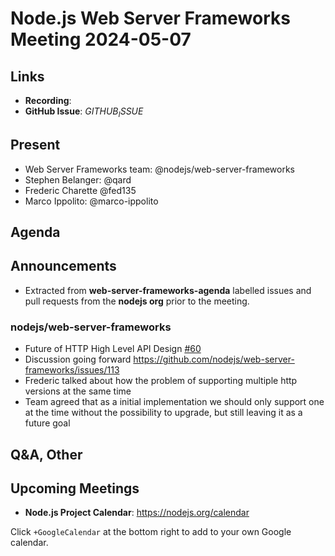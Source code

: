 # Node.js  Web Server Frameworks Meeting 2024-05-07

## Links

* **Recording**:  
* **GitHub Issue**: $GITHUB_ISSUE$

## Present

* Web Server Frameworks team: @nodejs/web-server-frameworks
* Stephen Belanger: @qard
* Frederic Charette @fed135
* Marco Ippolito: @marco-ippolito

## Agenda

## Announcements

* Extracted from **web-server-frameworks-agenda** labelled issues and pull requests from the **nodejs org** prior to the meeting.

### nodejs/web-server-frameworks

* Future of HTTP High Level API Design [#60](https://github.com/nodejs/web-server-frameworks/issues/60)
* Discussion going forward <https://github.com/nodejs/web-server-frameworks/issues/113>
* Frederic talked about how the problem of supporting multiple http versions at the same time
* Team agreed that as a initial implementation we should only support one at the time without the possibility to upgrade, but still leaving it as a future goal

## Q&A, Other

## Upcoming Meetings

* **Node.js Project Calendar**: <https://nodejs.org/calendar>

Click `+GoogleCalendar` at the bottom right to add to your own Google calendar.
